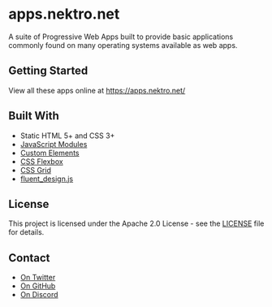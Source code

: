 # apps.nektro.net
A suite of Progressive Web Apps built to provide basic applications commonly found on many operating systems available as web apps.

## Getting Started
View all these apps online at https://apps.nektro.net/

## Built With
- Static HTML 5+ and CSS 3+
- [JavaScript Modules](https://caniuse.com/#feat=es6-module)
- [Custom Elements](https://caniuse.com/#feat=custom-elementsv1)
- [CSS Flexbox](https://caniuse.com/#feat=flexbox)
- [CSS Grid](https://caniuse.com/#feat=css-grid)
- [fluent_design.js](https://github.com/Nektro/fluent_design.js)

## License
This project is licensed under the Apache 2.0 License - see the [LICENSE](LICENSE) file for details.

## Contact
- [On Twitter](https://twitter.com/Nektro)
- [On GitHub](https://github.com/Nektro/apps.nektro.net/issues)
- [On Discord](https://discord.gg/beUGrGk)
